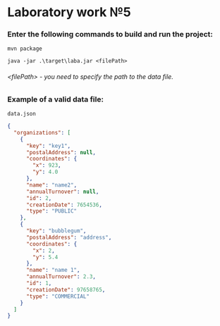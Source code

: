 # Laboratory work №5

### Enter the following commands to build and run the project:

```shell
mvn package
```

```shell
java -jar .\target\laba.jar <filePath>
```

###### \<filePath> - you need to specify the path to the data file.

### Example of a valid data file:

`data.json`

```json
{
  "organizations": [
    {
      "key": "key1",
      "postalAddress": null,
      "coordinates": {
        "x": 923,
        "y": 4.0
      },
      "name": "name2",
      "annualTurnover": null,
      "id": 2,
      "creationDate": 7654536,
      "type": "PUBLIC"
    },
    {
      "key": "bubblegum",
      "postalAddress": "address",
      "coordinates": {
        "x": 2,
        "y": 5.4
      },
      "name": "name 1",
      "annualTurnover": 2.3,
      "id": 1,
      "creationDate": 97658765,
      "type": "COMMERCIAL"
    }
  ]
}
```
